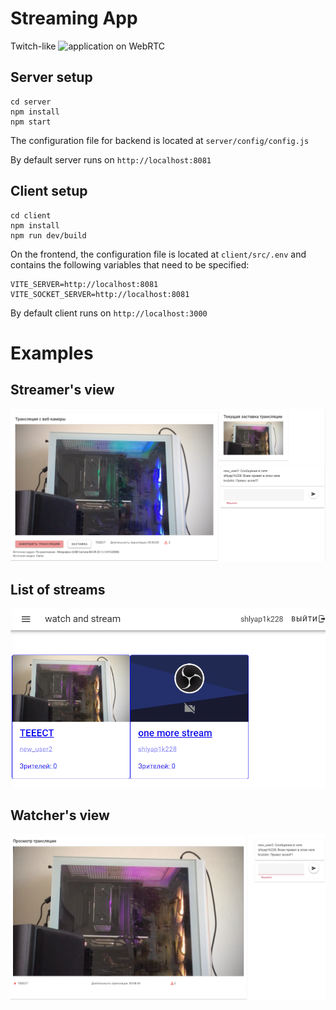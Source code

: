 # Streaming App

Twitch-like ![application](https://shlyap1k.github.io/streaming-app/) on WebRTC

## Server setup


```
cd server
npm install
npm start
```
The configuration file for backend is located at `server/config/config.js`

By default server runs on `http://localhost:8081`

## Client setup

```
cd client
npm install
npm run dev/build
```
On the frontend, the configuration file is located at `client/src/.env` and contains the following variables that need to be specified:

```
VITE_SERVER=http://localhost:8081
VITE_SOCKET_SERVER=http://localhost:8081
```

By default client runs on `http://localhost:3000`

# Examples

## Streamer's view

![](screenshots/streamer_view.png)

## List of streams

![](screenshots/streams_list.png)

## Watcher's view

![](screenshots/watcher_view.png)
